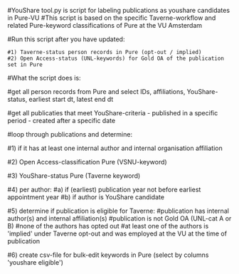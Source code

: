 #YouShare tool.py is script for labeling publications as youshare candidates in Pure-VU
#This script is based on the specific Taverne-workflow and related Pure-keyword classifications of Pure at the VU Amsterdam

#Run this script after you have updated:

    #1) Taverne-status person records in Pure (opt-out / implied)
    #2) Open Access-status (UNL-keywords) for Gold OA of the publication set in Pure

#What the script does is:

#get all person records from Pure and select IDs, affiliations, YouShare-status, earliest start dt, latest end dt

#get all publicaties that meet YouShare-criteria - published in a specific period - created after a specific date

#loop through publications and determine:

#1) if it has at least one internal author and internal organisation affiliation

#2) Open Access-classification Pure (VSNU-keyword)

#3) YouShare-status Pure (Taverne keyword)

#4) per author:
    #a) if (earliest) publication year not before earliest appointment year
    #b) if author is YouShare candidate
    
#5) determine if publication is eligible for Taverne:
    #publication has internal author(s) and internal affiliation(s)
    #publication is not Gold OA (UNL-cat A or B)
    #none of the authors has opted out
    #at least one of the authors is 'implied' under Taverne opt-out and was employed at the VU at the time of publication
    
#6) create csv-file for bulk-edit keywords in Pure (select by columns 'youshare eligible')

